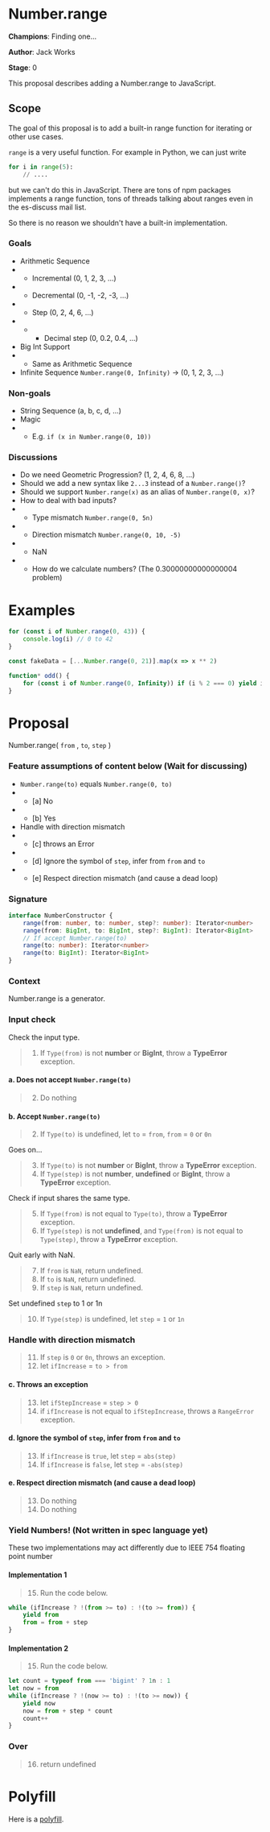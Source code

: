 # Number.range

**Champions**: Finding one...

**Author**: Jack Works

**Stage**: 0

This proposal describes adding a Number.range to JavaScript.

## Scope

The goal of this proposal is to add a built-in range function for iterating or other use cases.

`range` is a very useful function. For example in Python, we can just write

```python
for i in range(5):
    // ....
```

but we can't do this in JavaScript. There are tons of npm packages implements a range function, tons of threads talking about ranges even in the es-discuss mail list.

So there is no reason we shouldn't have a built-in implementation.

### Goals

-   Arithmetic Sequence
-   -   Incremental (0, 1, 2, 3, ...)
-   -   Decremental (0, -1, -2, -3, ...)
-   -   Step (0, 2, 4, 6, ...)
-   -   -   Decimal step (0, 0.2, 0.4, ...)
-   Big Int Support
-   -   Same as Arithmetic Sequence
-   Infinite Sequence `Number.range(0, Infinity)` -> (0, 1, 2, 3, ...)

### Non-goals

-   String Sequence (a, b, c, d, ...)
-   Magic
-   -   E.g. `if (x in Number.range(0, 10))`

### Discussions

-   Do we need Geometric Progression? (1, 2, 4, 6, 8, ...)
-   Should we add a new syntax like `2...3` instead of a `Number.range()`?
-   Should we support `Number.range(x)` as an alias of `Number.range(0, x)`?
-   How to deal with bad inputs?
-   -   Type mismatch `Number.range(0, 5n)`
-   -   Direction mismatch `Number.range(0, 10, -5)`
-   -   NaN
-   -   How do we calculate numbers? (The 0.30000000000000004 problem)

# Examples

```js
for (const i of Number.range(0, 43)) {
    console.log(i) // 0 to 42
}

const fakeData = [...Number.range(0, 21)].map(x => x ** 2)

function* odd() {
    for (const i of Number.range(0, Infinity)) if (i % 2 === 0) yield i
}
```

# Proposal

Number.range( `from` , `to`, `step` )

### Feature assumptions of content below (Wait for discussing)

-   `Number.range(to)` equals `Number.range(0, to)`
-   -   [a] No
-   -   [b] Yes
-   Handle with direction mismatch
-   -   [c] throws an Error
-   -   [d] Ignore the symbol of `step`, infer from `from` and `to`
-   -   [e] Respect direction mismatch (and cause a dead loop)

### Signature

```typescript
interface NumberConstructor {
    range(from: number, to: number, step?: number): Iterator<number>
    range(from: BigInt, to: BigInt, step?: BigInt): Iterator<BigInt>
    // If accept Number.range(to)
    range(to: number): Iterator<number>
    range(to: BigInt): Iterator<BigInt>
}
```

### Context

Number.range is a generator.

### Input check

Check the input type.

> 1. If `Type(from)` is not **number** or **BigInt**, throw a **TypeError** exception.

#### a. Does not accept `Number.range(to)`

> 2. Do nothing

#### b. Accept `Number.range(to)`

> 2. If `Type(to)` is undefined, let `to` = `from`, `from` = `0` or `0n`

Goes on...

> 3. If `Type(to)` is not **number** or **BigInt**, throw a **TypeError** exception.
> 4. If `Type(step)` is not **number**, **undefined** or **BigInt**, throw a **TypeError** exception.

Check if input shares the same type.

> 5. If `Type(from)` is not equal to `Type(to)`, throw a **TypeError** exception.
> 6. If `Type(step)` is not **undefined**, and `Type(from)` is not equal to `Type(step)`, throw a **TypeError** exception.

Quit early with NaN.

> 7. If `from` is `NaN`, return undefined.
> 8. If `to` is `NaN`, return undefined.
> 9. If `step` is `NaN`, return undefined.

Set undefined `step` to 1 or 1n

> 10. If `Type(step)` is undefined, let `step` = `1` or `1n`

### Handle with direction mismatch

> 11. If `step` is `0` or `0n`, throws an exception.
> 12. let `ifIncrease` = `to > from`

#### c. Throws an exception

> 13. let `ifStepIncrease` = `step > 0`
> 14. if `ifIncrease` is not equal to `ifStepIncrease`, throws a `RangeError` exception.

#### d. Ignore the symbol of `step`, infer from `from` and `to`

> 13. If `ifIncrease` is `true`, let `step` = `abs(step)`
> 14. If `ifIncrease` is `false`, let `step` = `-abs(step)`

#### e. Respect direction mismatch (and cause a dead loop)

> 13. Do nothing
> 14. Do nothing

### Yield Numbers! (Not written in spec language yet)

These two implementations may act differently due to IEEE 754 floating point number

#### Implementation 1

> 15. Run the code below.

```js
while (ifIncrease ? !(from >= to) : !(to >= from)) {
    yield from
    from = from + step
}
```

#### Implementation 2

> 15. Run the code below.

```js
let count = typeof from === 'bigint' ? 1n : 1
let now = from
while (ifIncrease ? !(now >= to) : !(to >= now)) {
    yield now
    now = from + step * count
    count++
}
```

### Over

> 16. return undefined

# Polyfill

Here is a [polyfill](./polyfill.js).
